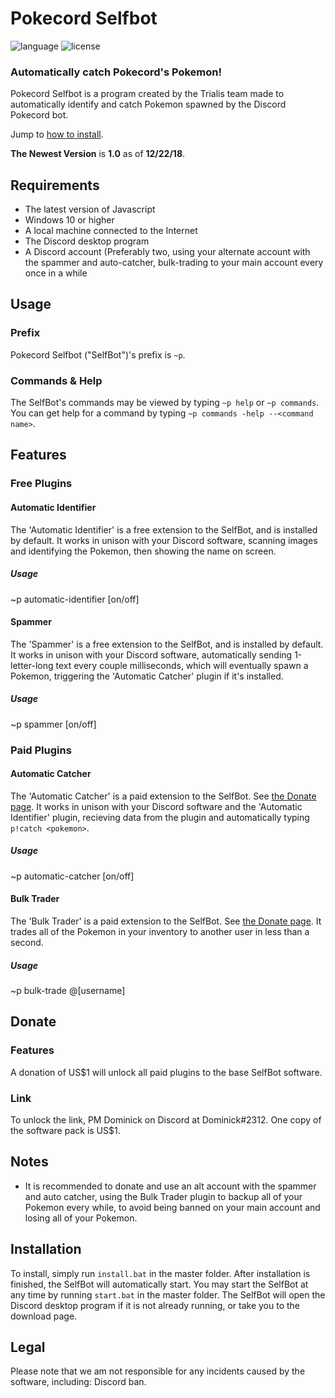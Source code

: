 # Pokecord Selfbot
![language](https://img.shields.io/badge/LANGUAGE-JAVASCRIPT-yellow.svg?style=for-the-badge)
![license](https://img.shields.io/badge/LICENSE-GPL%20V3-green.svg?style=for-the-badge)
### Automatically catch Pokecord's Pokemon!
Pokecord Selfbot is a program created by the Trialis team made to automatically identify and catch Pokemon spawned by the Discord Pokecord bot.

Jump to [how to install](https://github.com/Trialis/Pokecord-Selfbot#installation).

**The Newest Version** is **1.0** as of **12/22/18**.
## Requirements
- The latest version of Javascript
- Windows 10 or higher
- A local machine connected to the Internet
- The Discord desktop program
- A Discord account (Preferably two, using your alternate account with the spammer and auto-catcher, bulk-trading to your main account every once in a while
## Usage
### Prefix
Pokecord Selfbot ("SelfBot")'s prefix is `~p`.
### Commands & Help
The SelfBot's commands may be viewed by typing `~p help` or `~p commands`. You can get help for a command by typing `~p commands -help --<command name>`.
## Features
### Free Plugins
#### Automatic Identifier
The 'Automatic Identifier' is a free extension to the SelfBot, and is installed by default. It works in unison with your Discord software, scanning images and identifying the Pokemon, then showing the name on screen.
##### Usage
~p automatic-identifier [on/off]
#### Spammer
The 'Spammer' is a free extension to the SelfBot, and is installed by default. It works in unison with your Discord software, automatically sending 1-letter-long text every couple milliseconds, which will eventually spawn a Pokemon, triggering the 'Automatic Catcher' plugin if it's installed.
##### Usage
~p spammer [on/off]
### Paid Plugins
#### Automatic Catcher
The 'Automatic Catcher' is a paid extension to the SelfBot. See [the Donate page](https://github.com/DankDominick/pokecord-selfbot#donate). It works in unison with your Discord software and the 'Automatic Identifier' plugin, recieving data from the plugin and automatically typing `p!catch <pokemon>`.
##### Usage
~p automatic-catcher [on/off]
#### Bulk Trader
The 'Bulk Trader' is a paid extension to the SelfBot. See [the Donate page](https://github.com/DankDominick/pokecord-selfbot#donate). It trades all of the Pokemon in your inventory to another user in less than a second.
##### Usage
~p bulk-trade @[username]
## Donate
### Features
A donation of US$1 will unlock all paid plugins to the base SelfBot software.
### Link
To unlock the link, PM Dominick on Discord at Dominick#2312. One copy of the software pack is US$1.
## Notes
- It is recommended to donate and use an alt account with the spammer and auto catcher, using the Bulk Trader plugin to backup all of your Pokemon every while, to avoid being banned on your main account and losing all of your Pokemon.
## Installation
To install, simply run `install.bat` in the master folder. After installation is finished, the SelfBot will automatically start. You may start the SelfBot at any time by running `start.bat` in the master folder. The SelfBot will open the Discord desktop program if it is not already running, or take you to the download page.
## Legal
Please note that we am not responsible for any incidents caused by the software, including: Discord ban.
